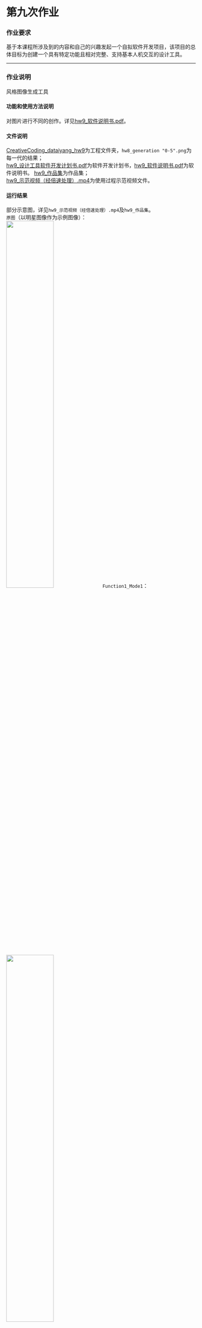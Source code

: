 # 第九次作业

### 作业要求

基于本课程所涉及到的内容和自己的兴趣发起一个自拟软件开发项目，该项目的总体目标为创建一个具有特定功能且相对完整、支持基本人机交互的设计工具。

***
### 作业说明
风格图像生成工具

#### 功能和使用方法说明
对图片进行不同的创作。详见[hw9_软件说明书.pdf](https://github.com/dataiyang6/518030910258-Yuliangchun/blob/main/%5B%E7%AC%AC%E4%B9%9D%E6%AC%A1%E4%BD%9C%E4%B8%9A%EF%BC%9A%E5%A4%A7%E4%BD%9C%E4%B8%9A%EF%BD%9C%E8%87%AA%E6%8B%9F%E8%AF%BE%E7%A8%8B%E8%AE%BE%E8%AE%A1%E9%A1%B9%E7%9B%AE%5D%E8%AE%BE%E8%AE%A1%E5%B7%A5%E5%85%B7%E8%BD%AF%E4%BB%B6%E5%BC%80%E5%8F%91/hw9_%E8%BD%AF%E4%BB%B6%E8%AF%B4%E6%98%8E%E4%B9%A6.pdf)。

#### 文件说明
[CreativeCoding_dataiyang_hw9](https://github.com/dataiyang6/518030910258-Yuliangchun/tree/main/%5B%E7%AC%AC%E4%B9%9D%E6%AC%A1%E4%BD%9C%E4%B8%9A%EF%BC%9A%E5%A4%A7%E4%BD%9C%E4%B8%9A%EF%BD%9C%E8%87%AA%E6%8B%9F%E8%AF%BE%E7%A8%8B%E8%AE%BE%E8%AE%A1%E9%A1%B9%E7%9B%AE%5D%E8%AE%BE%E8%AE%A1%E5%B7%A5%E5%85%B7%E8%BD%AF%E4%BB%B6%E5%BC%80%E5%8F%91/CreativeCoding_dataiyang_hw9)为工程文件夹，`hw8_generation "0-5".png`为每一代的结果；  
[hw9_设计工具软件开发计划书.pdf](https://github.com/dataiyang6/518030910258-Yuliangchun/blob/main/%5B%E7%AC%AC%E4%B9%9D%E6%AC%A1%E4%BD%9C%E4%B8%9A%EF%BC%9A%E5%A4%A7%E4%BD%9C%E4%B8%9A%EF%BD%9C%E8%87%AA%E6%8B%9F%E8%AF%BE%E7%A8%8B%E8%AE%BE%E8%AE%A1%E9%A1%B9%E7%9B%AE%5D%E8%AE%BE%E8%AE%A1%E5%B7%A5%E5%85%B7%E8%BD%AF%E4%BB%B6%E5%BC%80%E5%8F%91/hw9_%E8%AE%BE%E8%AE%A1%E5%B7%A5%E5%85%B7%E8%BD%AF%E4%BB%B6%E5%BC%80%E5%8F%91%E8%AE%A1%E5%88%92%E4%B9%A6.pdf)为软件开发计划书，[hw9_软件说明书.pdf](https://github.com/dataiyang6/518030910258-Yuliangchun/blob/main/%5B%E7%AC%AC%E4%B9%9D%E6%AC%A1%E4%BD%9C%E4%B8%9A%EF%BC%9A%E5%A4%A7%E4%BD%9C%E4%B8%9A%EF%BD%9C%E8%87%AA%E6%8B%9F%E8%AF%BE%E7%A8%8B%E8%AE%BE%E8%AE%A1%E9%A1%B9%E7%9B%AE%5D%E8%AE%BE%E8%AE%A1%E5%B7%A5%E5%85%B7%E8%BD%AF%E4%BB%B6%E5%BC%80%E5%8F%91/hw9_%E8%BD%AF%E4%BB%B6%E8%AF%B4%E6%98%8E%E4%B9%A6.pdf)为软件说明书。
[hw9_作品集](https://github.com/dataiyang6/518030910258-Yuliangchun/tree/main/%5B%E7%AC%AC%E4%B9%9D%E6%AC%A1%E4%BD%9C%E4%B8%9A%EF%BC%9A%E5%A4%A7%E4%BD%9C%E4%B8%9A%EF%BD%9C%E8%87%AA%E6%8B%9F%E8%AF%BE%E7%A8%8B%E8%AE%BE%E8%AE%A1%E9%A1%B9%E7%9B%AE%5D%E8%AE%BE%E8%AE%A1%E5%B7%A5%E5%85%B7%E8%BD%AF%E4%BB%B6%E5%BC%80%E5%8F%91/hw9_%E4%BD%9C%E5%93%81%E9%9B%86)为作品集；   
[hw9_示范视频（经倍速处理）.mp4](https://github.com/dataiyang6/518030910258-Yuliangchun/blob/main/%5B%E7%AC%AC%E4%B9%9D%E6%AC%A1%E4%BD%9C%E4%B8%9A%EF%BC%9A%E5%A4%A7%E4%BD%9C%E4%B8%9A%EF%BD%9C%E8%87%AA%E6%8B%9F%E8%AF%BE%E7%A8%8B%E8%AE%BE%E8%AE%A1%E9%A1%B9%E7%9B%AE%5D%E8%AE%BE%E8%AE%A1%E5%B7%A5%E5%85%B7%E8%BD%AF%E4%BB%B6%E5%BC%80%E5%8F%91/hw9_%E7%A4%BA%E8%8C%83%E8%A7%86%E9%A2%91%EF%BC%88%E7%BB%8F%E5%80%8D%E9%80%9F%E5%A4%84%E7%90%86%EF%BC%89.mp4)为使用过程示范视频文件。
#### 运行结果
<!-- <img src="https://github.com/dataiyang6/518030910258-Yuliangchun/blob/main/%5B%E7%AC%AC%E5%85%AB%E6%AC%A1%E4%BD%9C%E4%B8%9A%EF%BC%9A%E5%88%9B%E6%84%8F%E7%BC%96%E7%A8%8B%E7%A0%94%E7%A9%B6%EF%BC%9A%E5%A4%8D%E6%9D%82%E6%80%A7%EF%BD%9C%E9%81%97%E4%BC%A0%E4%BC%98%E5%8C%96%E7%AE%97%E6%B3%95%5D%E4%BD%9C%E4%B8%9A%EF%BC%9A%E5%9F%BA%E4%BA%8E%E9%81%97%E4%BC%A0%E7%AE%97%E6%B3%95%E7%9A%84%E8%AE%BE%E8%AE%A1%E4%BC%98%E5%8C%96%E7%B3%BB%E7%BB%9F/hw8.mp4" width="75%"> -->
部分示意图，详见`hw9_示范视频（经倍速处理）.mp4`及`hw9_作品集`。   
`原图`（以明星图像作为示例图像）：   
<img src="https://user-images.githubusercontent.com/71808245/142530970-0751b692-69d2-49f9-9122-f76de4997fa6.png" width="50%"> 
`Function1_Mode1`：
<img src="https://user-images.githubusercontent.com/71808245/142533900-99fa0236-e938-4dfb-954e-4fce9ab922f2.png" width="50%">



